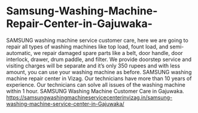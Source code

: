 # Samsung-Washing-Machine-Repair-Center-in-Gajuwaka-
 SAMSUNG washing machine service customer care, here we are going to repair all types of washing machines like top load, fount load, and semi-automatic, we repair damaged spare parts like a belt, door handle, door interlock, drawer, drum paddle, and filter. We provide doorstep service and visiting charges will be separate and it’s only 350 rupees and with less amount, you can use your washing machine as before. SAMSUNG washing machine repair center in Vizag. Our technicians have more than 10 years of experience. Our technicians can solve all issues of the washing machine within 1 hour. SAMSUNG Washing Machine Customer Care in Gajuwaka.  https://samsungwashingmachineservicecenterinvizag.in/samsung-washing-machine-service-center-in-Gajuwaka/
